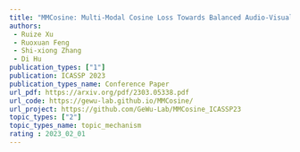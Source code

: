 ```yaml
---  
title: "MMCosine: Multi-Modal Cosine Loss Towards Balanced Audio-Visual Fine-Grained Learning"  
authors:  
 - Ruize Xu
 - Ruoxuan Feng  
 - Shi-xiong Zhang 
 - Di Hu
publication_types: ["1"]  
publication: ICASSP 2023
publication_types_name: Conference Paper  
url_pdf: https://arxiv.org/pdf/2303.05338.pdf
url_code: https://gewu-lab.github.io/MMCosine/ 
url_project: https://github.com/GeWu-Lab/MMCosine_ICASSP23
topic_types: ["2"]
topic_types_name: topic_mechanism
rating : 2023_02_01
---  
```

